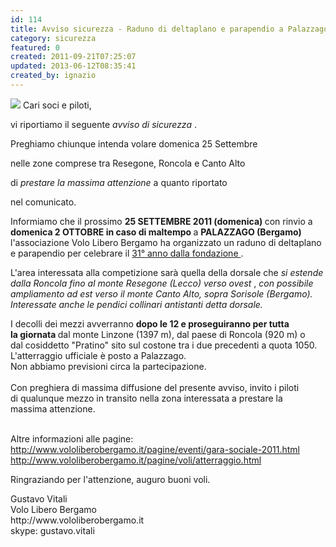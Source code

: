 ```yaml
---
id: 114
title: Avviso sicurezza - Raduno di deltaplano e parapendio a Palazzago (BG)
category: sicurezza
featured: 0
created: 2011-09-21T07:25:07
updated: 2013-06-12T08:35:41
created_by: ignazio
---
```

<p style="text-align: left;">
 <img border="0" class="baiaimgleft" src="images/stories/volo-libero-bg.png"/>
 Cari soci e piloti,
</p>
<p style="text-align: left;">
 vi riportiamo il seguente
 <em>
  avviso di sicurezza
 </em>
 .
</p>
<p style="text-align: left;">
 Preghiamo chiunque intenda volare domenica 25 Settembre
</p>
<p style="text-align: left;">
 nelle zone comprese tra Resegone, Roncola e Canto Alto
</p>
<p style="text-align: left;">
 di
 <em>
  prestare la massima attenzione
 </em>
 a quanto riportato
</p>
<p style="text-align: left;">
 nel comunicato.
</p>
<p style="text-align: left;">
</p>
<p style="text-align: left;">
</p>
<p style="text-align: left;">
</p>
<p style="text-align: left;">
 Informiamo che il prossimo
 <strong>
  25 SETTEMBRE 2011 (domenica)
 </strong>
 con rinvio a
 <strong>
  domenica 2 OTTOBRE in caso di maltempo
 </strong>
 a
 <strong>
  PALAZZAGO (Bergamo)
 </strong>
 l'associazione Volo Libero Bergamo ha organizzato un raduno di deltaplano e parapendio per celebrare il
 <a href="http://www.vololiberobergamo.it/pagine/eventi/gara-sociale-2011.html" target="_blank">
  31° anno dalla fondazione
 </a>
 .
</p>
<p style="text-align: left;">
</p>
<p style="text-align: left;">
 L'area interessata alla competizione sarà quella della dorsale che
 <em>
  si estende dalla Roncola fino al monte Resegone (Lecco) verso ovest
 </em>
 ,
 <em>
  con possibile ampliamento ad est verso il monte Canto Alto, sopra Sorisole
 </em>
 <em>
  (Bergamo).
  <br/>
 </em>
 <em>
  Interessate anche le pendici collinari antistanti detta dorsale.
 </em>
</p>
<p style="text-align: left;">
</p>
<p style="text-align: left;">
 I decolli dei mezzi avverranno
 <strong>
  dopo le 12 e proseguiranno per tutta la giornata
 </strong>
 dal monte Linzone (1397 m), dal paese di Roncola (920 m) o dal cosiddetto "Pratino" sito sul costone tra i due precedenti a quota 1050.
 <br/>
 L'atterraggio ufficiale è posto a Palazzago.
 <br/>
 Non abbiamo previsioni circa la partecipazione.
 <br/>
 <br/>
 Con preghiera di massima diffusione del presente avviso, invito i piloti di qualunque mezzo in transito nella zona interessata a prestare la massima attenzione.
</p>
<p style="text-align: left;">
 <br/>
 Altre informazioni alle pagine:
 <br/>
 <a href="http://www.vololiberobergamo.it/pagine/eventi/gara-sociale-2011.html" target="_blank">
  http://www.vololiberobergamo.it/pagine/eventi/gara-sociale-2011.html
 </a>
 <br/>
 <a href="http://www.vololiberobergamo.it/pagine/voli/atterraggio.html" target="_blank">
  http://www.vololiberobergamo.it/pagine/voli/atterraggio.html
 </a>
</p>
<p style="text-align: left;">
</p>
<p style="text-align: left;">
 Ringraziando per l'attenzione, auguro buoni voli.
</p>
<p style="text-align: left;">
</p>
<p style="text-align: left;">
 Gustavo Vitali
 <br/>
 Volo Libero Bergamo
 <br/>
 http://www.vololiberobergamo.it
 <br/>
 skype: gustavo.vitali
</p>

